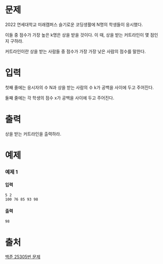 # 문제
2022 연세대학교 미래캠퍼스 슬기로운 코딩생활에
N명의 학생들이 응시했다.

이들 중 점수가 가장 높은
k명은 상을 받을 것이다. 이 때, 상을 받는 커트라인이 몇 점인지 구하라.

커트라인이란 상을 받는 사람들 중 점수가 가장 가장 낮은 사람의 점수를 말한다.

# 입력
첫째 줄에는 응시자의 수
N과 상을 받는 사람의 수
k가 공백을 사이에 두고 주어진다.

둘째 줄에는 각 학생의 점수
x가 공백을 사이에 두고 주어진다.

# 출력
상을 받는 커트라인을 출력하라.

# 예제
### 예제 1
#### 입력 
```
5 2
100 76 85 93 98
```
#### 출력
```
98
```

# 출처
[백준 25305번 문제](https://www.acmicpc.net/problem/25305)


